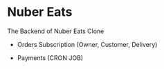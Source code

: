 # Nuber Eats

The Backend of Nuber Eats Clone

- Orders Subscription (Owner, Customer, Delivery)

- Payments (CRON JOB)
